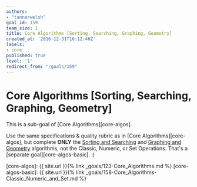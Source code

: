 ```yaml
---
authors:
- "tannerwelsh"
goal_id: 159
team_size: 1
title: Core Algorithms [Sorting, Searching, Graphing, Geometry]
created_at: '2016-12-31T16:12:46Z'
labels:
- core
published: true
level: '1'
redirect_from: "/goals/159"
---
```


# Core Algorithms [Sorting, Searching, Graphing, Geometry]

This is a sub-goal of [Core Algorithms][core-algos].

Use the same specifications & quality rubric as in [Core Algorithms][core-algos], but complete **ONLY** the [Sorting and Searching](https://github.com/GuildCrafts/core-algorithms/blob/master/algorithms.md#sorting-and-searching) and [Graphing and Geometry](https://github.com/GuildCrafts/core-algorithms/blob/master/algorithms.md#graphing-and-geometry) algorithms, not the Classic, Numeric, or Set Operations. That's a [separate goal][core-algos-basic]. :)

[core-algos]: {{ site.url }}{% link _goals/123-Core_Algorithms.md %}
[core-algos-basic]: {{ site.url }}{% link _goals/158-Core_Algorithms-Classic_Numeric_and_Set.md %}
